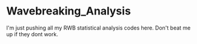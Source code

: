# Wavebreaking_Analysis
I'm just pushing all my RWB statistical analysis codes here. Don't beat me up if they dont work.
